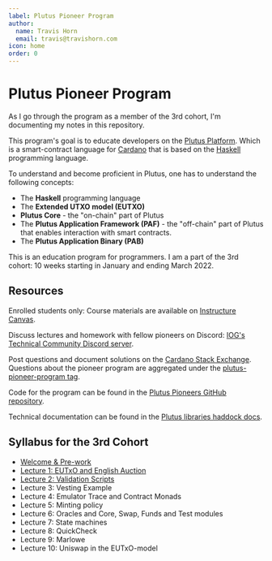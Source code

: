 ```yaml
---
label: Plutus Pioneer Program
author:
  name: Travis Horn
  email: travis@travishorn.com
icon: home
order: 0
---
```


# Plutus Pioneer Program

As I go through the program as a member of the 3rd cohort, I'm documenting my
notes in this repository.

This program's goal is to educate developers on the [Plutus
Platform](./about-platform/plutus-platform.md). Which is a smart-contract
language for [Cardano](./about-platform/cardano.md) that is based on the
[Haskell](./haskell/haskell.md) programming language.

To understand and become proficient in Plutus, one has to understand the
following concepts:

- The **Haskell** programming language
- The **Extended UTXO model (EUTXO)**
- **Plutus Core** - the "on-chain" part of Plutus
- The **Plutus Application Framework (PAF)** - the "off-chain" part of Plutus
  that enables interaction with smart contracts.
- The **Plutus Application Binary (PAB)**

This is an education program for programmers. I am a part of the 3rd cohort: 10
weeks starting in January and ending March 2022.

## Resources
Enrolled students only: Course materials are available on [Instructure
Canvas](https://canvas.instructure.com/).

Discuss lectures and homework with fellow pioneers on Discord: [IOG's Technical
Community Discord server](https://discord.gg/WmSVtQ5PjZ).

Post questions and document solutions on the [Cardano Stack
Exchange](https://cardano.stackexchange.com/). Questions about the pioneer
program are aggregated under the [plutus-pioneer-program
tag](https://cardano.stackexchange.com/questions/tagged/plutus-pioneer-program).

Code for the program can be found in the [Plutus Pioneers GitHub
repository](https://github.com/input-output-hk/plutus-pioneer-program).

Technical documentation can be found in the [Plutus libraries haddock
  docs](https://playground.plutus.iohkdev.io/doc/haddock/).

## Syllabus for the 3rd Cohort

- [Welcome & Pre-work](./lectures/00-welcome-pre-work.md)
- [Lecture 1: EUTxO and English
  Auction](./lectures/01-eutxo-english-auction/01-welcome-introduction.md)
- [Lecture 2: Validation
  Scripts](./lectures/02-validation-scripts/01-triggering-change.md)
- Lecture 3: Vesting Example
- Lecture 4: Emulator Trace and Contract Monads
- Lecture 5: Minting policy
- Lecture 6: Oracles and Core, Swap, Funds and Test modules
- Lecture 7: State machines
- Lecture 8: QuickCheck
- Lecture 9: Marlowe
- Lecture 10: Uniswap in the EUTxO-model
